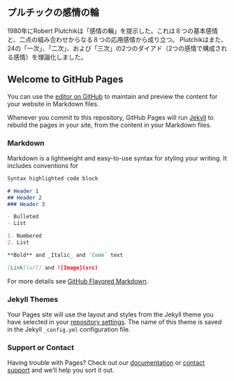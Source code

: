 ## プルチックの感情の輪

1980年にRobert Plutchikは「感情の輪」を提示した。これは８つの基本感情と、二点の組み合わせからなる８つの応用感情から成り立つ。 Plutchikはまた、24の「一次」、「二次」、および「三次」の2つのダイアド（2つの感情で構成される感情）を理論化しました。

## Welcome to GitHub Pages

You can use the [editor on GitHub](https://github.com/kanazwk/dev/edit/master/index.md) to maintain and preview the content for your website in Markdown files.

Whenever you commit to this repository, GitHub Pages will run [Jekyll](https://jekyllrb.com/) to rebuild the pages in your site, from the content in your Markdown files.

### Markdown

Markdown is a lightweight and easy-to-use syntax for styling your writing. It includes conventions for

```markdown
Syntax highlighted code block

# Header 1
## Header 2
### Header 3

- Bulleted
- List

1. Numbered
2. List

**Bold** and _Italic_ and `Code` text

[Link](url) and ![Image](src)
```

For more details see [GitHub Flavored Markdown](https://guides.github.com/features/mastering-markdown/).

### Jekyll Themes

Your Pages site will use the layout and styles from the Jekyll theme you have selected in your [repository settings](https://github.com/kanazwk/dev/settings). The name of this theme is saved in the Jekyll `_config.yml` configuration file.

### Support or Contact

Having trouble with Pages? Check out our [documentation](https://help.github.com/categories/github-pages-basics/) or [contact support](https://github.com/contact) and we’ll help you sort it out.
